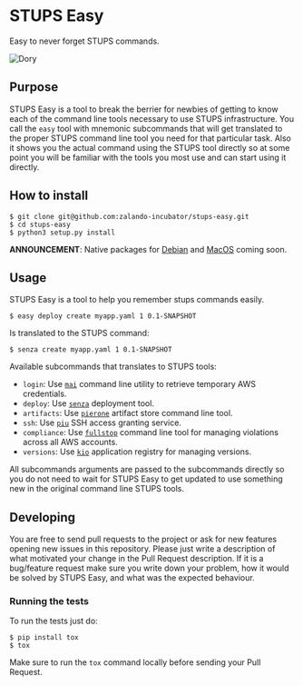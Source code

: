 # STUPS Easy
Easy to never forget STUPS commands.

![Dory](https://nerdreactor.com/wp-content/uploads/2015/08/finding_nemo_dory_marlin-800x381.jpg)

## Purpose

STUPS Easy is a tool to break the berrier for newbies of getting to
know each of the command line tools necessary to use STUPS
infrastructure. You call the `easy` tool with mnemonic subcommands
that will get translated to the proper STUPS command line tool you
need for that particular task. Also it shows you the actual command
using the STUPS tool directly so at some point you will be familiar
with the tools you most use and can start using it directly.

## How to install

``` shell
$ git clone git@github.com:zalando-incubator/stups-easy.git
$ cd stups-easy
$ python3 setup.py install
```

**ANNOUNCEMENT**: Native packages for [Debian](https://github.com/zalando-incubator/stups-easy/issues/1) and [MacOS](https://github.com/zalando-incubator/stups-easy/issues/2) coming soon.

## Usage

STUPS Easy is a tool to help you remember stups commands easily.

``` shell
$ easy deploy create myapp.yaml 1 0.1-SNAPSHOT
```

Is translated to the STUPS command:

``` shell
$ senza create myapp.yaml 1 0.1-SNAPSHOT
```

Available subcommands that translates to STUPS tools:

 - `login`: Use
   [`mai`](http://stups.readthedocs.io/en/latest/components/mai.html)
   command line utility to retrieve temporary AWS credentials.
 - `deploy`: Use
   [`senza`](http://stups.readthedocs.io/en/latest/components/senza.html)
   deployment tool.
 - `artifacts`: Use
   [`pierone`](http://stups.readthedocs.io/en/latest/components/pierone.html)
   artifact store command line tool.
 - `ssh`: Use
   [`piu`](http://stups.readthedocs.io/en/latest/components/piu.html)
   SSH access granting service.
 - `compliance`: Use
   [`fullstop`](https://docs.stups.io/en/latest/components/fullstop.html)
   command line tool for managing violations across all AWS accounts.
 - `versions`: Use
   [`kio`](https://docs.stups.io/en/latest/components/kio.html)
   application registry for managing versions.

All subcommands arguments are passed to the subcommands directly so
you do not need to wait for STUPS Easy to get updated to use something
new in the original command line STUPS tools.

## Developing

You are free to send pull requests to the project or ask for new
features opening new issues in this repository. Please just write a
description of what motivated your change in the Pull Request
description. If it is a bug/feature request make sure you write down
your problem, how it would be solved by STUPS Easy, and what was the
expected behaviour.

### Running the tests

To run the tests just do:

``` shell
$ pip install tox
$ tox
```

Make sure to run the `tox` command locally before sending your Pull Request.
